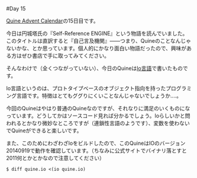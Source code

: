 #Day 15

[Quine Advent Calendar](http://www.adventar.org/calendars/645)の15日目です。

今日は円城塔氏の『Self-Reference ENGINE』という物語を読んでいました。このタイトルは直訳すると『自己言及機関』——つまり、Quineのことなんじゃないかな、とか思っています。個人的にかなり面白い物語だったので、興味がある方はぜひ書店で手に取ってみてください。

そんなわけで（全くつながっていない）、今日のQuineは[Io言語](http://iolanguage.org/)で書いたものです。

Io言語というのは、プロトタイプベースのオブジェクト指向を持ったプログラミング言語です。特徴はとてもググりにくいことなんじゃないでしょうか‥‥。

今回のQuineはやはり普通のQuineなのですが、それなりに満足のいくものになっています。どうしてかはソースコード見れば分かるでしょう。Ioらしいかと問われるとかなり微妙なところですが（連鎖性言語のようです）、変数を使わないでQuineができると楽しいです。

また、このためにわざわざIoをビルドしたので、このQuineはIOのバージョン20140919で動作を確認しています。（ちなみに公式サイトでバイナリ落とすと2011何とかとかなので注意してください）

```
$ diff quine.io <(io quine.io)
```
